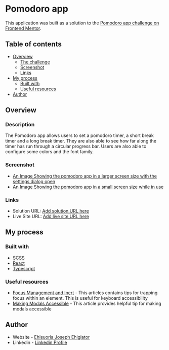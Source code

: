 # Pomodoro app

This application was built as a solution to the [Pomodoro app challenge on Frontend Mentor](https://www.frontendmentor.io/challenges/pomodoro-app-KBFnycJ6G).

## Table of contents

-   [Overview](#overview)
    -   [The challenge](#the-challenge)
    -   [Screenshot](#screenshot)
    -   [Links](#links)
-   [My process](#my-process)
    -   [Built with](#built-with)
    -   [Useful resources](#useful-resources)
-   [Author](#author)

## Overview

### Description

The Pomodoro app allows users to set a pomodoro timer, a short break timer and a long break timer. They are also able to see how far along the timer has run through a circular progress bar. Users are also able to configure some colors and the font family.

### Screenshot

-   [An Image Showing the pomodoro app in a larger screen size with the settings dialog open](./screenshots/timer_ls_config.png)
-   [An Image Showing the pomodoro app in a small screen size while in use](./screenshots/timer_mobile_in_use.png)

### Links

-   Solution URL: [Add solution URL here](https://your-solution-url.com)
-   Live Site URL: [Add live site URL here](https://your-live-site-url.com)

## My process

### Built with

-   [SCSS](htts://https://sass-lang.com/)
-   [React](https://reactjs.org/)
-   [Typescript](https://www.typescriptlang.org/)

### Useful resources

-   [Focus Management and Inert](https://css-tricks.com/focus-management-and-inert/) - This articles contains tips for trapping focus within an element. This is useful for keyboard accessibility
-   [Making Modals Accessible](https://www.smashingmagazine.com/2014/09/making-modal-windows-better-for-everyone/) - This article provides helpful tip for making modals accessible

## Author

-   Website - [Ehisuoria Joseph Ehigiator](https://ehis-portfolio.netlify.app/)
-   Linkedin - [Linkedin Profile](www.linkedin.com/in/ehisuoria-joseph-ehigiator-45a970296)
